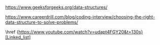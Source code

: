 https://www.geeksforgeeks.org/data-structures/

https://www.careerdrill.com/blog/coding-interview/choosing-the-right-data-structure-to-solve-problems/

\href {https://www.youtube.com/watch?v=udapt4FGY20&t=130s}[Linked_list]
